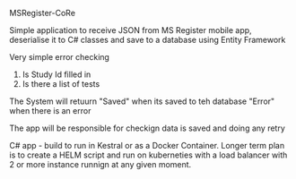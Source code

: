 MSRegister-CoRe

Simple application to receive JSON from MS Register mobile app, deserialise it to C# classes and save to a database using Entity Framework

Very simple error checking
1. Is Study Id filled in
2. Is there a list of tests


The System will retuurn
"Saved" when its saved to teh database
"Error" when there is an error

The app will be responsible for checkign data is saved and doing any retry


C# app - build to run in Kestral or as a Docker Container.
Longer term plan is to create a HELM script and run on kuberneties with a load balancer with 2 or more instance runnign at any given moment.
